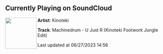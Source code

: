 ## Currently Playing on SoundCloud

[<img align="left" width="100" src="https://i1.sndcdn.com/artworks-pPpYHf3KpFF41qh6-ICCTDw-t500x500.jpg">](https://soundcloud.com/kinoteki/u-just-r-footwork-jungle?in=tabularasarecords/sets/tabula-rasa-records-redacted)

**Artist**: Kinoteki 

**Track**: Machinedrum - U Just R (Kinoteki Footwork Jungle Edit)

Last updated at 06/27/2023 14:56
